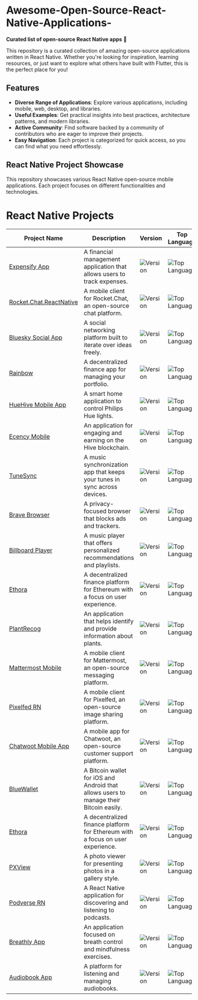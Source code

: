 # Awesome-Open-Source-React-Native-Applications-

**Curated list of open-source React Native apps** 🌟

This repository is a curated collection of amazing open-source applications written in React Native. Whether you're looking for inspiration, learning resources, or just want to explore what others have built with Flutter, this is the perfect place for you!


## Features
- **Diverse Range of Applications**: Explore various applications, including mobile, web, desktop, and libraries.
- **Useful Examples**: Get practical insights into best practices, architecture patterns, and modern libraries.
- **Active Community**: Find software backed by a community of contributors who are eager to improve their projects.
- **Easy Navigation**: Each project is categorized for quick access, so you can find what you need effortlessly.


## React Native Project Showcase

This repository showcases various React Native open-source mobile applications. Each project focuses on different functionalities and technologies.

# React Native Projects

| Project Name | Description | Version | Top Language | GitHub Stars | Last Commit | Downloads |
|--------------|-------------|---------|--------------|---------------|-------------|-----------|
| [Expensify App](https://github.com/Expensify/App) | A financial management application that allows users to track expenses. | ![Version](https://img.shields.io/github/v/release/Expensify/App) | ![Top Language](https://img.shields.io/github/languages/top/Expensify/App) | ![Stars](https://img.shields.io/github/stars/Expensify/App?style=social) | ![Last Commit](https://img.shields.io/github/last-commit/Expensify/App) | ![Downloads](https://img.shields.io/github/downloads/Expensify/App/total) |
| [Rocket.Chat.ReactNative](https://github.com/RocketChat/Rocket.Chat.ReactNative) | A mobile client for Rocket.Chat, an open-source chat platform. | ![Version](https://img.shields.io/github/v/release/RocketChat/Rocket.Chat.ReactNative) | ![Top Language](https://img.shields.io/github/languages/top/RocketChat/Rocket.Chat.ReactNative) | ![Stars](https://img.shields.io/github/stars/RocketChat/Rocket.Chat.ReactNative?style=social) | ![Last Commit](https://img.shields.io/github/last-commit/RocketChat/Rocket.Chat.ReactNative) | ![Downloads](https://img.shields.io/github/downloads/RocketChat/Rocket.Chat.ReactNative/total) |
| [Bluesky Social App](https://github.com/bluesky-social/social-app) | A social networking platform built to iterate over ideas freely. | ![Version](https://img.shields.io/github/v/release/bluesky-social/social-app) | ![Top Language](https://img.shields.io/github/languages/top/bluesky-social/social-app) | ![Stars](https://img.shields.io/github/stars/bluesky-social/social-app?style=social) | ![Last Commit](https://img.shields.io/github/last-commit/bluesky-social/social-app) | ![Downloads](https://img.shields.io/github/downloads/bluesky-social/social-app/total) |
| [Rainbow](https://github.com/rainbow-me/rainbow) | A decentralized finance app for managing your portfolio. | ![Version](https://img.shields.io/github/v/release/rainbow-me/rainbow) | ![Top Language](https://img.shields.io/github/languages/top/rainbow-me/rainbow) | ![Stars](https://img.shields.io/github/stars/rainbow-me/rainbow?style=social) | ![Last Commit](https://img.shields.io/github/last-commit/rainbow-me/rainbow) | ![Downloads](https://img.shields.io/github/downloads/rainbow-me/rainbow/total) |
| [HueHive Mobile App](https://github.com/croma-app/huehive-mobile-app) | A smart home application to control Philips Hue lights. | ![Version](https://img.shields.io/github/v/release/croma-app/huehive-mobile-app) | ![Top Language](https://img.shields.io/github/languages/top/croma-app/huehive-mobile-app) | ![Stars](https://img.shields.io/github/stars/croma-app/huehive-mobile-app?style=social) | ![Last Commit](https://img.shields.io/github/last-commit/croma-app/huehive-mobile-app) | ![Downloads](https://img.shields.io/github/downloads/croma-app/huehive-mobile-app/total) |
| [Ecency Mobile](https://github.com/ecency/ecency-mobile) | An application for engaging and earning on the Hive blockchain. | ![Version](https://img.shields.io/github/v/release/ecency/ecency-mobile) | ![Top Language](https://img.shields.io/github/languages/top/ecency/ecency-mobile) | ![Stars](https://img.shields.io/github/stars/ecency/ecency-mobile?style=social) | ![Last Commit](https://img.shields.io/github/last-commit/ecency/ecency-mobile) | ![Downloads](https://img.shields.io/github/downloads/ecency/ecency-mobile/total) |
| [TuneSync](https://github.com/JackZhen1324/TuneSync) | A music synchronization app that keeps your tunes in sync across devices. | ![Version](https://img.shields.io/github/v/release/JackZhen1324/TuneSync) | ![Top Language](https://img.shields.io/github/languages/top/JackZhen1324/TuneSync) | ![Stars](https://img.shields.io/github/stars/JackZhen1324/TuneSync?style=social) | ![Last Commit](https://img.shields.io/github/last-commit/JackZhen1324/TuneSync) | ![Downloads](https://img.shields.io/github/downloads/JackZhen1324/TuneSync/total) |
| [Brave Browser](https://github.com/brave/brave-browser) | A privacy-focused browser that blocks ads and trackers. | ![Version](https://img.shields.io/github/v/release/brave/brave-browser) | ![Top Language](https://img.shields.io/github/languages/top/brave/brave-browser) | ![Stars](https://img.shields.io/github/stars/brave/brave-browser?style=social) | ![Last Commit](https://img.shields.io/github/last-commit/brave/brave-browser) | ![Downloads](https://img.shields.io/github/downloads/brave/brave-browser/total) |
| [Billboard Player](https://github.com/krtk-dev/billboard-player) | A music player that offers personalized recommendations and playlists. | ![Version](https://img.shields.io/github/v/release/krtk-dev/billboard-player) | ![Top Language](https://img.shields.io/github/languages/top/krtk-dev/billboard-player) | ![Stars](https://img.shields.io/github/stars/krtk-dev/billboard-player?style=social) | ![Last Commit](https://img.shields.io/github/last-commit/krtk-dev/billboard-player) | ![Downloads](https://img.shields.io/github/downloads/krtk-dev/billboard-player/total) |
| [Ethora](https://github.com/dappros/ethora) | A decentralized finance platform for Ethereum with a focus on user experience. | ![Version](https://img.shields.io/github/v/release/dappros/ethora) | ![Top Language](https://img.shields.io/github/languages/top/dappros/ethora) | ![Stars](https://img.shields.io/github/stars/dappros/ethora?style=social) | ![Last Commit](https://img.shields.io/github/last-commit/dappros/ethora) | ![Downloads](https://img.shields.io/github/downloads/dappros/ethora/total) |
| [PlantRecog](https://github.com/sarthakpranesh/PlantRecog) | An application that helps identify and provide information about plants. | ![Version](https://img.shields.io/github/v/release/sarthakpranesh/PlantRecog) | ![Top Language](https://img.shields.io/github/languages/top/sarthakpranesh/PlantRecog) | ![Stars](https://img.shields.io/github/stars/sarthakpranesh/PlantRecog?style=social) | ![Last Commit](https://img.shields.io/github/last-commit/sarthakpranesh/PlantRecog) | ![Downloads](https://img.shields.io/github/downloads/sarthakpranesh/PlantRecog/total) |
| [Mattermost Mobile](https://github.com/mattermost/mattermost-mobile) | A mobile client for Mattermost, an open-source messaging platform. | ![Version](https://img.shields.io/github/v/release/mattermost/mattermost-mobile) | ![Top Language](https://img.shields.io/github/languages/top/mattermost/mattermost-mobile) | ![Stars](https://img.shields.io/github/stars/mattermost/mattermost-mobile?style=social) | ![Last Commit](https://img.shields.io/github/last-commit/mattermost/mattermost-mobile) | ![Downloads](https://img.shields.io/github/downloads/mattermost/mattermost-mobile/total) |
| [Pixelfed RN](https://github.com/pixelfed/pixelfed-rn) | A mobile client for Pixelfed, an open-source image sharing platform. | ![Version](https://img.shields.io/github/v/release/pixelfed/pixelfed-rn) | ![Top Language](https://img.shields.io/github/languages/top/pixelfed/pixelfed-rn) | ![Stars](https://img.shields.io/github/stars/pixelfed/pixelfed-rn?style=social) | ![Last Commit](https://img.shields.io/github/last-commit/pixelfed/pixelfed-rn) | ![Downloads](https://img.shields.io/github/downloads/pixelfed/pixelfed-rn/total) |
| [Chatwoot Mobile App](https://github.com/chatwoot/chatwoot-mobile-app) | A mobile app for Chatwoot, an open-source customer support platform. | ![Version](https://img.shields.io/github/v/release/chatwoot/chatwoot-mobile-app) | ![Top Language](https://img.shields.io/github/languages/top/chatwoot/chatwoot-mobile-app) | ![Stars](https://img.shields.io/github/stars/chatwoot/chatwoot-mobile-app?style=social) | ![Last Commit](https://img.shields.io/github/last-commit/chatwoot/chatwoot-mobile-app) | ![Downloads](https://img.shields.io/github/downloads/chatwoot/chatwoot-mobile-app/total) |
| [BlueWallet](https://github.com/BlueWallet/BlueWallet) | A Bitcoin wallet for iOS and Android that allows users to manage their Bitcoin easily. | ![Version](https://img.shields.io/github/v/release/BlueWallet/BlueWallet) | ![Top Language](https://img.shields.io/github/languages/top/BlueWallet/BlueWallet) | ![Stars](https://img.shields.io/github/stars/BlueWallet/BlueWallet?style=social) | ![Last Commit](https://img.shields.io/github/last-commit/BlueWallet/BlueWallet) | ![Downloads](https://img.shields.io/github/downloads/BlueWallet/BlueWallet/total) |
| [Ethora](https://github.com/dappros/ethora) | A decentralized finance platform for Ethereum with a focus on user experience. | ![Version](https://img.shields.io/github/v/release/dappros/ethora) | ![Top Language](https://img.shields.io/github/languages/top/dappros/ethora) | ![Stars](https://img.shields.io/github/stars/dappros/ethora?style=social) | ![Last Commit](https://img.shields.io/github/last-commit/dappros/ethora) | ![Downloads](https://img.shields.io/github/downloads/dappros/ethora/total) |
| [PXView](https://github.com/alphasp/pxview) | A photo viewer for presenting photos in a gallery style. | ![Version](https://img.shields.io/github/v/release/alphasp/pxview) | ![Top Language](https://img.shields.io/github/languages/top/alphasp/pxview) | ![Stars](https://img.shields.io/github/stars/alphasp/pxview?style=social) | ![Last Commit](https://img.shields.io/github/last-commit/alphasp/pxview) | ![Downloads](https://img.shields.io/github/downloads/alphasp/pxview/total) |
| [Podverse RN](https://github.com/podverse/podverse-rn) | A React Native application for discovering and listening to podcasts. | ![Version](https://img.shields.io/github/v/release/podverse/podverse-rn) | ![Top Language](https://img.shields.io/github/languages/top/podverse/podverse-rn) | ![Stars](https://img.shields.io/github/stars/podverse/podverse-rn?style=social) | ![Last Commit](https://img.shields.io/github/last-commit/podverse/podverse-rn) | ![Downloads](https://img.shields.io/github/downloads/podverse/podverse-rn/total) |
| [Breathly App](https://github.com/mmazzarolo/breathly-app) | An application focused on breath control and mindfulness exercises. | ![Version](https://img.shields.io/github/v/release/mmazzarolo/breathly-app) | ![Top Language](https://img.shields.io/github/languages/top/mmazzarolo/breathly-app) | ![Stars](https://img.shields.io/github/stars/mmazzarolo/breathly-app?style=social) | ![Last Commit](https://img.shields.io/github/last-commit/mmazzarolo/breathly-app) | ![Downloads](https://img.shields.io/github/downloads/mmazzarolo/breathly-app/total) |
| [Audiobook App](https://github.com/homielab/audiobookapp) | A platform for listening and managing audiobooks. | ![Version](https://img.shields.io/github/v/release/homielab/audiobookapp) | ![Top Language](https://img.shields.io/github/languages/top/homielab/audiobookapp) | ![Stars](https://img.shields.io/github/stars/homielab/audiobookapp?style=social) | ![Last Commit](https://img.shields.io/github/last-commit/homielab/audiobookapp) | ![Downloads](https://img.shields.io/github/downloads/homielab/audiobookapp/total) |









